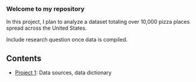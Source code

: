 ### Welcome to my repository

In this project, I plan to analyze a dataset totaling over 10,000 pizza places spread across the United States. 

Include research question once data is compiled.

## Contents

- [Project 1](Project1): Data sources, data dictionary 
